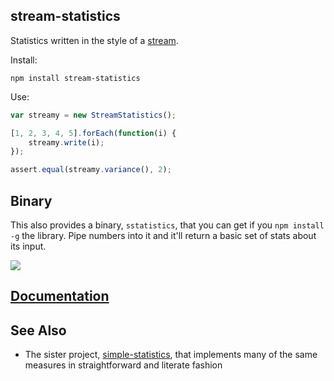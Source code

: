 ## stream-statistics

Statistics written in the style of a [stream](http://nodejs.org/api/stream.html).

Install:

    npm install stream-statistics

Use:

```javascript
var streamy = new StreamStatistics();

[1, 2, 3, 4, 5].forEach(function(i) {
    streamy.write(i);
});

assert.equal(streamy.variance(), 2);
```

## Binary

This also provides a binary, `sstatistics`, that you can get if you
`npm install -g` the library. Pipe numbers into it and it'll return
a basic set of stats about its input.

![](https://github.com/tmcw/stream-statistics/blob/master/screenshot.png?raw=true)

## [Documentation](https://github.com/tmcw/stream-statistics/wiki)

## See Also

* The sister project, [simple-statistics](https://github.com/tmcw/simple-statistics), that implements
  many of the same measures in straightforward and literate fashion
